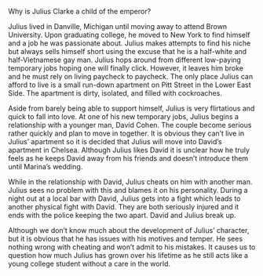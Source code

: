 Why is Julius Clarke a child of the emperor?

Julius lived in Danville, Michigan until moving away to attend Brown University. Upon graduating college, he moved to New York to find himself and a job he was passionate about. Julius makes attempts to find his niche but always sells himself short using the excuse that he is a half-white and half-Vietnamese gay man. Julius hops around from different low-paying temporary jobs hoping one will finally click. However, it leaves him broke and he must rely on living paycheck to paycheck. The only place Julius can afford to live is a small run-down apartment on Pitt Street in the Lower East Side. The apartment is dirty, isolated, and filled with cockroaches.

Aside from barely being able to support himself, Julius is very flirtatious and quick to fall into love. At one of his new temporary jobs, Julius begins a relationship with a younger man, David Cohen. The couple become serious rather quickly and plan to move in together. It is obvious they can’t live in Julius’ apartment so it is decided that Julius will move into David’s apartment in Chelsea. Although Julius likes David it is unclear how he truly feels as he keeps David away from his friends and doesn’t introduce them until Marina’s wedding.

While in the relationship with David, Julius cheats on him with another man. Julius sees no problem with this and blames it on his personality. During a night out at a local bar with David, Julius gets into a fight which leads to another physical fight with David. They are both seriously injured and it ends with the police keeping the two apart. David and Julius break up.

Although we don’t know much about the development of Julius’ character, but it is obvious that he has issues with his motives and temper. He sees nothing wrong with cheating and won’t admit to his mistakes. It causes us to question how much Julius has grown over his lifetime as he still acts like a young college student without a care in the world. 

